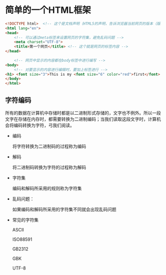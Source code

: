 # 简单的一个HTML框架

```html
<!DOCTYPE html>  <!-- 这个是文档声明（HTML5的声明，告诉浏览器当前网页的版本（版本有HTML4、XHTML2.0、HTML5...-->
<html lang="en">
<head>
    <!-- 可以通过meta标签来设置网页的字符集，避免乱码问题 -->
    <meta charset="UTF-8">
    <title>第一个网页</title> <!-- 这个就是网页的标签内容 -->
</head>
    
    <!-- 网页中显示的内容都在body标签中进行编写 -->
<body>
    <!-- 对要显示的内容进行编辑时，要加上标签进行 -->
<h1> <font size="3">This is my <font size="6" color="red">first</font> WebPage</font></h1>
</body>
</html>
```

## 字符编码

所有的数据在计算机中存储时都是以二进制形式存储的，文字也不例外。所以一段文字在存储在内存时，都需要转换为二进制编码；当我们读取这段文字时，计算机会将编码转换为字符，弓我们阅读。

* 编码

  将字符转换为二进制码的过程称为编码

* 解码

  将二进制码转换为字符的过程称为解码

* 字符集

  编码和解码所采用的规则称为字符集

* 乱码问题：

  如果编码和解码所采用的字符集不同就会出现乱码问题

* 常见的字符集

  ASCII

  ISO88591

  GB2312

  GBK

  UTF-8

